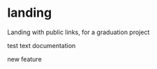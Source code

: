 # landing
Landing with public links, for a graduation project

test text documentation

new feature
